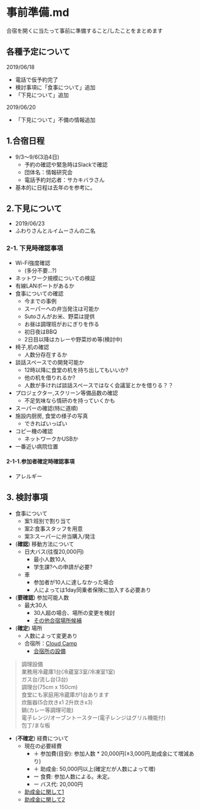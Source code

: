 # 事前準備.md
合宿を開くに当たって事前に準備すること/したことをまとめます

## 各種予定について

2019/06/18
 - 電話で仮予約完了
 - 検討事項に「食事について」追加
 - 「下見について」追加

2019/06/20
 - 「下見について」不備の情報追加

## 1.合宿日程
- 9/3〜9/6(3泊4日)  
  - 予約の確認や緊急時はSlackで確認  
  - 団体名：情報研究会  
  - 電話予約対応者：サカキバラさん
- 基本的に日程は去年のを参考に。

## 2.下見について
- 2019/06/23
- ふわりさんとルイムーさんの二名

### 2-1. 下見時確認事項
- Wi-Fi強度確認
  - (多分不要…?)
- ネットワーク規模についての検証
- 有線LANポートがあるか
- 食事についての確認
  - 今までの事例
  - スーパーへの弁当発注は可能か
  - Sutoさんがお米、野菜は提供
  - お昼は調理班がおにぎりを作る
  - 初日夜はBBQ
  - 2日目以降はカレーや野菜炒め等(検討中)
- 椅子,机の確認
  - 人数分存在するか
- 談話スペースでの開発可能か
  - 12時以降に食堂の机を持ち出してもいいか?
  - 他の机を借りれるか?
  - 人数が多ければ談話スペースではなく会議室とかを借りる？？
- プロジェクター,スクリーン等備品数の確認
  - 不足気味なら情研のを持っていくかも
- スーパーの確認(特に道順)
- 施設内厨房, 食堂の様子の写真
  - できればいっぱい
- コピー機の確認
  - ネットワークかUSBか
- 一番近い病院位置

#### 2-1-1.参加者確定時確認事項
- アレルギー

## 3. 検討事項
- 食事について
  - 案1:班別で割り当て
  - 案2:食事スタッフを用意
  - 案3:スーパーに弁当購入/発注
- (**確認**) 移動方法について
  - 日大バス(往復20,000円)
    - 最小人数10人
    - 学生課?への申請が必要?
  - 車
    - 参加者が10人に達しなかった場合
    - 人によっては1day同乗者保険に加入する必要あり
- (**要確認**) 参加可能人数
  - 最大30人
    - 30人超の場合、場所の変更を検討
    - [その他合宿場所候補](https://www.aco.co.jp/1-theme-lan.html)
- (**確定**) 場所
  - 人数によって変更あり
  - 合宿所：[Cloud Camp]([https://www.aco.co.jp/1-theme-lan.html)
    - [合宿所の設備]([https://www.aco.co.jp/1-theme-lan.html)
>調理設備  
業務用冷蔵庫1台(冷蔵室3室/冷凍室1室)  
ガス台/流し台(3台)  
調理台(75cm x 150cm)  
食堂にも家庭用冷蔵庫が1台あります  
炊飯器(5合炊きx1 2升炊きx3)  
鍋(カレー等調理可能)  
電子レンジ/オーブントースター(電子レンジはグリル機能付)  
包丁/まな板
- (**不確定**) 経費について
  - 現在の必要経費
    - ＋ 参加費(目安): 参加人数 * 20,000円(±3,000円,助成金にて増減あり)
    - ＋ 助成金: 50,000円以上(確定だが人数によって増)
    - ー 食費: 参加人数による。未定。
    - ー バス代: 20,000円
  - [助成金に関して1](http://www.minakuru-aizu.jp/aboutus/)
  - [助成金に関して2](http://aizu-kougen.jp/%e3%82%b0%e3%83%aa%e3%83%bc%e3%83%b3%e3%82%b7%e3%83%bc%e3%82%ba%e3%83%b3)
  